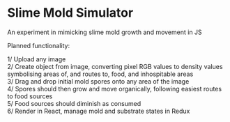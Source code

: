 # Slime Mold Simulator
An experiment in mimicking slime mold growth and movement in JS

Planned functionality:

1/ Upload any image<br />
2/ Create object from image, converting pixel RGB values to density values symbolising areas of, and routes to, food, and inhospitable areas<br />
3/ Drag and drop initial mold spores onto any area of the image<br />
4/ Spores should then grow and move organically, following easiest routes to food sources<br />
5/ Food sources should diminish as consumed<br />
6/ Render in React, manage mold and substrate states in Redux
